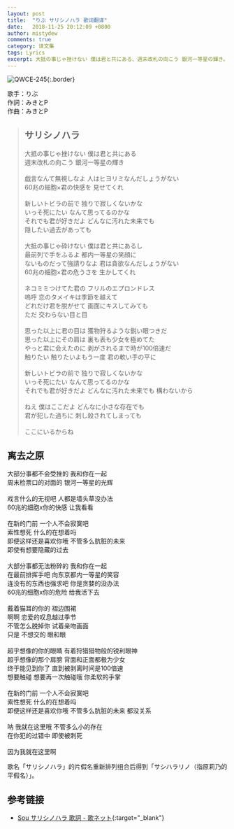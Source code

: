 ```yaml
---
layout: post
title:  "りぶ サリシノハラ 歌词翻译"
date:   2018-11-25 20:12:09 +0800
author: mistydew
comments: true
category: 译文集
tags: Lyrics
excerpt: 大抵の事じゃ挫けない 僕は君と共にある、週末改札の向こう 銀河一等星の輝き。
---
```

![QWCE-245](https://is4-ssl.mzstatic.com/image/thumb/Music5/v4/51/27/5b/51275b66-8ad1-b788-c8e6-4f1f5faf5bee/source/600x600bb.jpg){:.border}

歌手：りぶ<br>
作詞：みきとP<br>
作曲：みきとP

<blockquote class="lyric-original">
  <h2>サリシノハラ</h2>
  <p>
    大抵の事じゃ挫けない 僕は君と共にある<br>
    週末改札の向こう 銀河一等星の輝き<br>
    <br>
    戯言なんて無視しなよ 人はヒヨリミなんだしょうがない<br>
    60兆の細胞×君の快感を 見せてくれ<br>
    <br>
    新しいトビラの前で 独りで寂しくないかな<br>
    いっそ死にたい なんて思ってるのかな<br>
    それでも君が好きだよ どんなに汚れた未来でも<br>
    隠したい過去があっても<br>
    <br>
    大抵の事じゃ砕けない 僕は君と共にあるし<br>
    最前列で手をふるよ 都内一等星の笑顔に<br>
    ないものだって強請りなよ 君は貪欲なんだしょうがない<br>
    60兆の細胞×君の危うさを 生かしてくれ<br>
    <br>
    ネコミミつけてた君の フリルのエプロンドレス<br>
    嗚呼 恋のタメイキは季節を越えて<br>
    どれだけ君を脱がせて 画面にキスしてみても<br>
    ただ 交わらない目と目<br>
    <br>
    思った以上に君の目は 獲物狩るような鋭い眼つきだ<br>
    思った以上にその肩は 裏も表も少女を極めてた<br>
    やっと君に会えたのに 剥がされるまで時が100倍速だ<br>
    触りたい 触りたいよもう一度 君の軟い手の平に<br>
    <br>
    新しいトビラの前で 独りで寂しくないかな<br>
    いっそ死にたい なんて思ってるのかな<br>
    それでも君が好きだよ どんなに汚れた未来でも 構わないから<br>
    <br>
    ねえ 僕はここだよ どんなに小さな存在でも<br>
    君が犯した過ちに 刺し殺されてしまっても<br>
    <br>
    ここにいるからね
  </p>
</blockquote>

<div class="lyric-translation">
  <h2>离去之原</h2>
  <p>
    大部分事都不会受挫的 我和你在一起<br>
    周末检票口的对面的 银河一等星的光辉<br>
    <br>
    戏言什么的无视吧 人都是墙头草没办法<br>
    60兆的细胞x你的快感 让我看看<br>
    <br>
    在新的门前 一个人不会寂寞吧<br>
    索性想死 什么的在想着吗<br>
    即便这样还是喜欢你哦 不管多么肮脏的未来<br>
    即使有想要隐藏的过去<br>
    <br>
    大部分事都无法粉碎的 我和你在一起<br>
    在最前排挥手吧 向东京都内一等星的笑容<br>
    连没有的东西也强求吧 你是贪婪的没办法<br>
    60兆的细胞x你的危险 给我活下去<br>
    <br>
    戴着猫耳的你的 褶边围裙<br>
    啊啊 恋爱的叹息越过季节<br>
    不管怎么脱掉你 试着亲吻画面<br>
    只是 不想交的 眼和眼<br>
    <br>
    超乎想像的你的眼睛 有着狩猎猎物般的锐利眼神<br>
    超乎想像的那个肩膀 背面和正面都极为少女<br>
    终于能见到你了 直到被剥离时间是100倍速<br>
    想要触碰 想要再一次触碰哦 你柔软的手掌<br>
    <br>
    在新的门前 一个人不会寂寞吧<br>
    索性想死 什么的在想着吗<br>
    即便这样还是喜欢你哦 不管多么肮脏的未来 都没关系<br>
    <br>
    呐 我就在这里哦 不管多么小的存在<br>
    在你犯的过错中 即使被刺死<br>
    <br>
    因为我就在这里啊
  </p>
</div>

歌名「サリシノハラ」的片假名重新排列组合后得到「サシハラリノ（指原莉乃的平假名）」。

## 参考链接

* [Sou サリシノハラ 歌詞 - 歌ネット](https://www.uta-net.com/song/229186){:target="_blank"}
